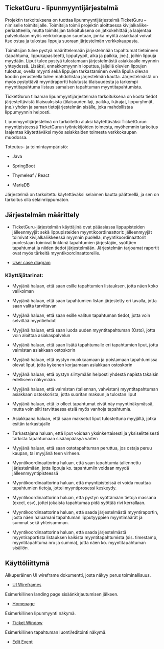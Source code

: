 ## TicketGuru - lipunmyyntijärjestelmä

Projektin tarkoituksena on tuottaa lipunmyyntijärjestelmä TicketGuru –nimiselle toimitsijalle. Toimitsija toimii projektin aloittaessa kivijalkaliike-periaatteella, mutta toimitsijan tarkoituksena on jatkokehittää ja laajentaa palveluitaan myös verkkokaupan suuntaan, jonka myötä asiakkaat voivat itse ostaa ja tulostaa lippuja suoraan järjestelmän verkkokaupasta.

Toimitsijan tulee pystyä määrittelemään järjestelmään tapahtumat tietoineen (tapahtuma, lippukapasiteetti, lipputyypit, aika ja paikka, jne.), joihin lippuja myydään. Liput tulee pystyä tulostamaan järjestelmästä asiakkaalle myynnin yhteydessä. Lisäksi, ennakkomyynnin loputtua, jäljellä olevien lippujen tulostus, ovella myynti sekä lippujen tarkastaminen ovella lipulla olevan koodin perusteella tulee mahdollistaa järjestelmän kautta. Järjestelmästä on myös pystyttävä myyntiraportti halutusta tilaisuudesta ja tarkempi myyntitapahtuma listaus samaisen tapahtuman myyntitapahtumista.

TicketGurun tilaaman lipunmyyntijärjestelmän tarkoituksena on koota tiedot järjestettävistä tilaisuuksista (tilaisuuden laji, paikka, ikärajat, lippuryhmät, jne.) yhden ja saman tietojärjestelmän sisälle, joka mahdollistaa lippumyynnin helposti.

Lipunmyyntijärjestelmä on tarkoitettu aluksi käytettäväksi TicketGurun myyntipisteessä TicketGurun työntekijöiden toimesta, myöhemmin tarkoitus laajentaa käytettäväksi myös asiakkaiden toimesta verkkokaupan muodossa.

Toteutus- ja toimintaympäristö:

- Java

- SpringBoot

- Thymeleaf / React

- MariaDB

Järjestelmä on tarkoitettu käytettäväksi selaimen kautta päätteellä, ja sen on tarkoitus olla selainriippumaton.

## Järjestelmän määrittely

- TicketGuru-järjestelmän käyttäjinä ovat pääasiassa lippupisteiden jälleenmyyjät sekä lippupisteiden myyntikoordinaattorit: jälleenmyyjät toimivat kivijalkaliikkeessä myynnin puolella, myyntikoordinaattorit puolestaan toimivat linkkinä tapahtumien järjestäjiin, syöttäen tapahtumat ja niiden tiedot järjestelmään. Järjestelmän tarjoamat raportit ovat myös tärkeitä myyntikoordinaattoreille.

* [User case diagram](https://github.com/marko-airisto/TicketGuru/blob/master/Usercase_RBMK_05022020.pdf)

### Käyttäjätarinat:

- Myyjänä haluan, että saan esille tapahtumien listauksen, jotta näen koko valikoiman

- Myyjänä haluan, että saan tapahtumien listan järjestetty eri tavalla, jotta saan valita tarvittavan

- Myyjänä haluan, että saan esille valitun tapahtuman tiedot, jotta voin selvittää myyntiehdot

- Myyjänä haluan, että saan luoda uuden myyntitapahtuman (Osto), jotta voin aloittaa asiakaspalvelun

- Myyjänä haluan, että saan lisätä tapahtumalle eri tapahtumien liput, jotta valmistan asiakkaan ostoskorin

- Myyjänä haluan, että pystyn muokkaamaan ja poistamaan tapahtumissa olevat liput, jotta kykenen korjaamaan asiakkaan ostoskorin

- Myyjänä haluan, että pystyn siirtymään helposti yhdestä napista takaisin edelliseen näkymään.

- Myyjänä haluan, että valmistan (tallennan, vahvistan) myyntitapahtuman asiakkaan ostoskorista, jotta suoritan maksun ja tulostan liput

- Myyjänä haluan, että jo olleet tapahtumat eivät näy myyntinäkymässä, mutta voin silti tarvittaessa etsiä myös vanhoja tapahtumia.

- Asiakkaana haluan, että saan maksetut liput tulostettuna myyjältä, jotka esitän tarkastajalle

- Tarkastajana haluan, että liput voidaan yksinkertaisesti ja yksiselitteisesti tarkista tapahtumaan sisäänpääsyä varten

- Myyjänä haluan, että saan ostotapahtuman peruttua, jos ostaja peruu kaupan, tai myyjänä teen virheen.

- Myyntikoordinaattorina haluan, että saan tapahtumia tallennettu järjestelmään, jotta lippuja ko. tapahtumiin voidaan myydä jälleenmyyntipisteessä

- Myyntikoordinaattorina haluan, että myyntipisteissä ei voida muuttaa tapahtumien tietoja, jottei myyntiprosessi keskeydy.

- Myyntikoordinaattorina haluan, että pystyn syöttämään tietoja massana (excel, csv), jottei jokaista tapahtumaa pidä syöttää rivi kerrallaan.

- Myyntikoordinaattorina haluan, että saada järjestelmästä myyntiraportin, josta näen haluamani tapahtuman lipputyyppien myyntimäärät ja summat sekä yhteisumman.

- Myyntikoordinaattorina haluan, että saada järjestelmästä myyntiraportista listauksen kaikista myyntitapahtumista (sis. timestamp, myyntitapahtuma nro ja summa), jotta näen ko. myyntitapahtuman sisällön.

## Käyttöliittymä

Alkuperäinen UI wireframe dokumentti, josta näkyy perus toiminallisuus.

- [UI Wireframes](https://github.com/marko-airisto/TicketGuru/blob/master/TicketGuru_UI.pdf)

Esimerkillinen landing page sisäänkirjautumisen jälkeen.

- [Homepage](https://github.com/marko-airisto/TicketGuru/blob/master/images/Homepage.png)

Esimerkillinen lipunmyynti näkymä.

- [Ticket Window](https://github.com/marko-airisto/TicketGuru/blob/master/images/ChooseTicket.png)

Esimerkillinen tapahtuman luonti/editointi näkymä.

- [Edit Event](https://github.com/marko-airisto/TicketGuru/blob/master/images/EditTicket.png)

